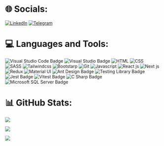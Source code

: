 <!-- **npouriaa/npouriaa** is a ✨ _special_ ✨ repository because its `README.md` (this file) appears on your GitHub profile. -->

# 🌐 Socials:
[![LinkedIn](https://img.shields.io/badge/LinkedIn-%230077B5.svg?logo=linkedin&logoColor=white&style=for-the-badge)](https://www.linkedin.com/in/pouria-navipour-7b52b0272/) 
[![Telegram](https://img.shields.io/badge/Telegram-2CA5E0.svg?logo=telegram&logoColor=white&style=for-the-badge)](https://t.me/npouriaa)


# 💻 Languages and Tools:
![Visual Studio Code Badge](https://img.shields.io/badge/Visual%20Studio%20Code-007ACC?logo=visualstudiocode&logoColor=fff&style=for-the-badge) ![Visual Studio Badge](https://img.shields.io/badge/Visual%20Studio-5C2D91?logo=visualstudio&logoColor=fff&style=for-the-badge) ![HTML](https://img.shields.io/badge/HTML5-E34F26?style=for-the-badge&logo=html5&logoColor=white) ![CSS](	https://img.shields.io/badge/CSS3-1572B6?style=for-the-badge&logo=css3&logoColor=white) ![SASS](https://img.shields.io/badge/Sass-CC6699?style=for-the-badge&logo=sass&logoColor=white) ![Tailwindcss](https://img.shields.io/badge/Tailwind_CSS-38B2AC?style=for-the-badge&logo=tailwind-css&logoColor=white) ![Bootstarp](https://img.shields.io/badge/Bootstrap-563D7C?style=for-the-badge&logo=bootstrap&logoColor=white) ![Git](https://img.shields.io/badge/GIT-E44C30?style=for-the-badge&logo=git&logoColor=white) ![Javascript](https://img.shields.io/badge/JavaScript-F7DF1E?style=for-the-badge&logo=javascript&logoColor=black) ![React js](https://img.shields.io/badge/React-20232A?style=for-the-badge&logo=react&logoColor=61DAFB) ![Next js](https://img.shields.io/badge/next.js-000000?style=for-the-badge&logo=nextdotjs&logoColor=white) ![Redux](https://img.shields.io/badge/Redux-593D88?style=for-the-badge&logo=redux&logoColor=white) ![Material UI](https://img.shields.io/badge/Material--UI-0081CB?style=for-the-badge&logo=material-ui&logoColor=white) ![Ant Design Badge](https://img.shields.io/badge/Ant%20Design-0170FE?logo=antdesign&logoColor=fff&style=for-the-badge) ![Testing Library Badge](https://img.shields.io/badge/Testing%20Library-E33332?logo=testinglibrary&logoColor=fff&style=for-the-badge) ![Jest Badge](https://img.shields.io/badge/Jest-C21325?logo=jest&logoColor=fff&style=for-the-badge) ![Vitest Badge](https://img.shields.io/badge/Vitest-6E9F18?logo=vitest&logoColor=fff&style=for-the-badge) ![C Sharp Badge](https://img.shields.io/badge/C%20Sharp-239120?logo=csharp&logoColor=fff&style=for-the-badge) ![Microsoft SQL Server Badge](https://img.shields.io/badge/Microsoft%20SQL%20Server-CC2927?logo=microsoftsqlserver&logoColor=fff&style=for-the-badge)

# 📊 GitHub Stats:
![](https://github-readme-stats.vercel.app/api?username=npouriaa&theme=tokyonight&hide_border=false&include_all_commits=true&count_private=false)<br/>

![](https://github-readme-streak-stats.herokuapp.com/?user=npouriaa&theme=tokyonight&hide_border=false)<br/>

![](https://github-readme-stats.vercel.app/api/top-langs/?username=npouriaa&theme=tokyonight&hide_border=false&include_all_commits=true&count_private=false&layout=compact)

